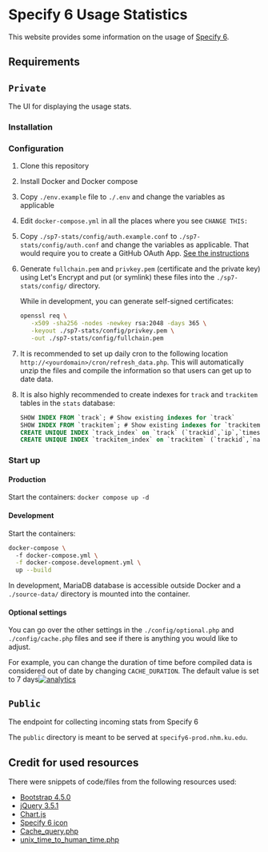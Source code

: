 # Specify 6 Usage Statistics

This website provides some information on the usage
of [Specify 6](https://github.com/specify/specify6).

## Requirements

## `Private`

The UI for displaying the usage stats.

### Installation

### Configuration

1. Clone this repository
2. Install Docker and Docker compose
3. Copy `./env.example` file to `./.env` and change the variables as applicable
4. Edit `docker-compose.yml` in all the places where you see `CHANGE THIS:`
5. Copy `./sp7-stats/config/auth.example.conf` to
   `./sp7-stats/config/auth.conf` and change the variables as applicable. That
   would require you to create a GitHub OAuth
   App. [See the instructions](https://github.com/specify/nginx-with-github-auth#installation)
6. Generate `fullchain.pem` and `privkey.pem` (certificate
   and the private key) using Let's Encrypt and put (or symlink) these files
   into the `./sp7-stats/config/` directory.

   While in development, you can generate self-signed certificates:

   ```sh
   openssl req \
      -x509 -sha256 -nodes -newkey rsa:2048 -days 365 \
      -keyout ./sp7-stats/config/privkey.pem \
      -out ./sp7-stats/config/fullchain.pem
   ```

7. It is recommended to set up daily cron to the following
   location `http://<yourdomain>/cron/refresh_data.php`. This will automatically
   unzip the files and compile the information so that users can get up to date
   data.
8. It is also highly recommended to create indexes for `track` and `trackitem`
   tables in the `stats` database:
   ```sql
   SHOW INDEX FROM `track`; # Show existing indexes for `track`
   SHOW INDEX FROM `trackitem`; # Show existing indexes for `trackitem`
   CREATE UNIQUE INDEX `track_index` on `track` (`trackid`,`ip`,`timestampcreated`); # Create indexes for `track`
   CREATE UNIQUE INDEX `trackitem_index` on `trackitem` (`trackid`,`name`,`value`,`countamt`); # Create indexes for `trackitem`
   ```
   
### Start up

#### Production

Start the containers: `docker compose up -d`

#### Development

Start the containers:

```bash
docker-compose \                                                                       2m 53s
  -f docker-compose.yml \
  -f docker-compose.development.yml \
  up --build
```

In development, MariaDB database is accessible outside Docker and a
`./source-data/` directory is mounted into the container.

#### Optional settings

You can go over the other settings in the `./config/optional.php`
and `./config/cache.php` files and see if there is anything you would like to
adjust.

For example, you can change the duration of time before compiled data is
considered out of date by changing `CACHE_DURATION`.
The default value is set to 7
days[![analytics](http://www.google-analytics.com/collect?v=1&t=pageview&dl=https%3A%2F%2Fgithub.com%2Fspecify%2Fsp6-prod&uid=readme&tid=UA-169822764-7)]()

## `Public`

The endpoint for collecting incoming stats from Specify 6

The `public` directory is meant to be served at `specify6-prod.nhm.ku.edu`.

## Credit for used resources

There were snippets of code/files from the following resources used:

- [Bootstrap 4.5.0](https://github.com/twbs/bootstrap)
- [jQuery 3.5.1](https://github.com/jquery/jquery)
- [Chart.js](https://github.com/chartjs/Chart.js)
- [Specify 6 icon](https://www.specifysoftware.org/wp-content/uploads/2017/06/sp_project_square-1-150x150.png)
- [Cache_query.php](https://gist.github.com/maxxxxxdlp/91a39c6864365d7a8e813e19b819bb0d)
- [unix_time_to_human_time.php](https://gist.github.com/maxxxxxdlp/54b7d6648a60a21a635f902de7a5d6b4)
